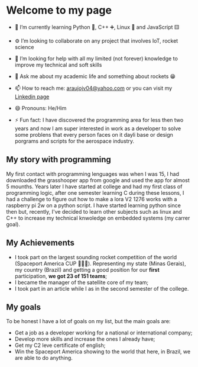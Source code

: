 # Welcome to my page

<!--
**Lirovsk/Lirovsk** is a ✨ _special_ ✨ repository because its `README.md` (this file) appears on your GitHub profile.

Here are some ideas to get you started:-->

<!--- 🔭 I’m currently working on Supernova ( a university rocket team 🚀)
- 🎓currently cursing eletrical engineering at Federal University Of Juiz de Fora-->
- 🌱 I’m currently learning Python 🐍, C++ ➕, Linux 🐧 and JavaScript 🟨
- ⚙️ I’m looking to collaborate on any project that involves IoT, rocket science 
- 🤔 I’m looking for help with all my limited (not forever) knowledge to improve my technical and soft skills
- 💬 Ask me about my academic life and something about rockets 😁
- 📫 How to reach me: [araujojv04@yahoo.com](mailto:araujojv04@yahoo.com) or you can visit my [Linkedin page](https://www.linkedin.com/in/joão-vítor-lira-9ab96b2ab)

- 😄 Pronouns: He/Him
- ⚡ Fun fact: I have discovered the programming area for less then two years and now I am super interested in work as a developer to solve some problens that every person faces on it dayli base or design porgrams and scripts for the aerospace industry.


## My story with programming
 My first contact with programming lenguages was when I was 15, I had downloaded the grasshooper app from google and used the app for almost 5 mounths. Years later I have started at college and had my first class of programming logic, after one semester learning C during these lessons, I had a challenge to figure out how to make a lora V2 1276 works with a raspberry pi 2w on a python script. I have started learning python since then but, recently, I've decided to learn other subjects such as linux and C++ to increase my technical knwoledge on embedded systems (my carrer goal).
## My Achievements
- I took part on the largest sounding rocket competition of the world (Spaceport America CUP 🚀👨‍🚀). Representing my state (Minas Gerais), my country (Brazil) and getting a good position for our **first** participation, **we got 23 of 151 teams**;
- I became the manager of the satellite core of my team;
- I took part in an article while I as in the second semester of the college.
## My goals
To be honest I have a lot of goals on my list, but the main goals are:
- Get a job as a developer working for a national or international company;
- Develop more skills and increase the ones I already have;
- Get my C2 leve certificate of english;
- Win the Spaceport America showing to the world that here, in Brazil, we are able to do anything.
